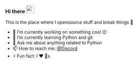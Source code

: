 ### Hi there <a href="https://www.gautamkrishnar.com/"><img src="https://media.giphy.com/media/hvRJCLFzcasrR4ia7z/giphy.gif" width="25px"></a>
This is the place where I opensource stuff and break things :rofl:

- 🔭 I’m currently working on something cool :wink:
- 🌱 I’m currently learning Python and git
- 💬 Ask me about anything related to Python
- 📫 How to reach me: [@Discord](https://discord.com/channels/@me/776578403918282792)
- ⚡ Fun fact: I :heart: :dog:s
